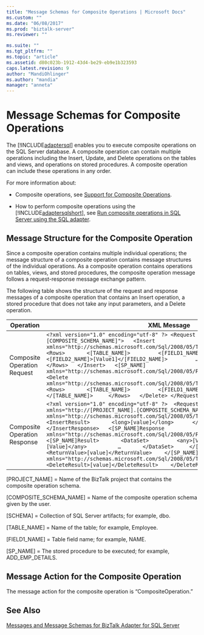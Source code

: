 ```yaml
---
title: "Message Schemas for Composite Operations | Microsoft Docs"
ms.custom: ""
ms.date: "06/08/2017"
ms.prod: "biztalk-server"
ms.reviewer: ""

ms.suite: ""
ms.tgt_pltfrm: ""
ms.topic: "article"
ms.assetid: d80c023b-1912-43d4-be29-eb9e1b323593
caps.latest.revision: 9
author: "MandiOhlinger"
ms.author: "mandia"
manager: "anneta"
---
```

# Message Schemas for Composite Operations
The [!INCLUDE[adaptersql](../../includes/adaptersql-md.md)] enables you to execute composite operations on the SQL Server database. A composite operation can contain multiple operations including the Insert, Update, and Delete operations on the tables and views, and operations on stored procedures. A composite operation can include these operations in any order.  
  
 For more information about:  
  
- Composite operations, see [Support for Composite Operations](../../adapters-and-accelerators/adapter-oracle-ebs/support-for-composite-operations2.md).  
  
- How to perform composite operations using the [!INCLUDE[adaptersqlshort](../../includes/adaptersqlshort-md.md)], see [Run composite operations in SQL Server  using the SQL adapter](../../adapters-and-accelerators/adapter-sql/run-composite-operations-in-sql-server-using-the-sql-adapter.md).  
  
## Message Structure for the Composite Operation  
 Since a composite operation contains multiple individual operations; the message structure of a composite operation contains message structures of the individual operations. As a composite operation contains operations on tables, views, and stored procedures, the composite operation message follows a request-response message exchange pattern.  
  
 The following table shows the structure of the request and response messages of a composite operation that contains an Insert operation, a stored procedure that does not take any input parameters, and a Delete operation.  
  
|Operation|XML Message|  
|---------------|-----------------|  
|Composite Operation Request|`<?xml version="1.0" encoding="utf-8" ?> <Request xmlns="http://[PROJECT_NAME].[COMPOSITE_SCHEMA_NAME]">   <Insert xmlns="http://schemas.microsoft.com/Sql/2008/05/TableOp/[SCHEMA]/[TABLE_NAME]">     <Rows>       <[TABLE_NAME]>         <[FIELD1_NAME]>[Value1]</[FIELD1_NAME]>         <[FIELD2_NAME]>[Value1]</[FIELD2_NAME]>         …       </[TABLE_NAME]>     </Rows>   </Insert>   <[SP_NAME] xmlns="http://schemas.microsoft.com/Sql/2008/05/Procedures/[SCHEMA]" />   <Delete xmlns="http://schemas.microsoft.com/Sql/2008/05/TableOp/[SCHEMA]/[TABLE_NAME]">     <Rows>       <[TABLE_NAME]>         <[FIELD1_NAME]>[Value1]</[FIELD1_NAME]>       </[TABLE_NAME]>     </Rows>   </Delete> </Request>`|  
|Composite Operation Response|`<?xml version="1.0" encoding="utf-8" ?>  <RequestResponse xmlns="http://[PROJECT_NAME].[COMPOSITE_SCHEMA_NAME]">   <InsertResponse xmlns="http://schemas.microsoft.com/Sql/2008/05/TableOp/[SCHEMA]/[TABLE_NAME]">     <InsertResult>       <long>[value]</long>      </InsertResult>   </InsertResponse>   <[SP_NAME]Response xmlns="http://schemas.microsoft.com/Sql/2008/05/Procedures/[SCHEMA]">     <[SP_NAME]Result>       <DataSet>         <any>[Value]</any>          <any>[Value]</any>          …       </DataSet>     </[SP_NAME]Result>     <ReturnValue>[value]</ReturnValue>    </[SP_NAME]Response>   <DeleteResponse xmlns="http://schemas.microsoft.com/Sql/2008/05/TableOp/[SCHEMA]/[TABLE_NAME]">     <DeleteResult>[value]</DeleteResult>    </DeleteResponse> </RequestResponse>`|  
  
 [PROJECT_NAME] = Name of the BizTalk project that contains the composite operation schema.  
  
 [COMPOSITE_SCHEMA_NAME] = Name of the composite operation schema given by the user.  
  
 [SCHEMA] = Collection of SQL Server artifacts; for example, dbo.  
  
 [TABLE_NAME] = Name of the table; for example, Employee.  
  
 [FIELD1_NAME] = Table field name; for example, NAME.  
  
 [SP_NAME] = The stored procedure to be executed; for example, ADD_EMP_DETAILS.  
  
## Message Action for the Composite Operation  
 The message action for the composite operation is “CompositeOperation.”  
  
## See Also  
 [Messages and Message Schemas for BizTalk Adapter for SQL Server](../../adapters-and-accelerators/adapter-sql/messages-and-message-schemas-for-biztalk-adapter-for-sql-server.md)